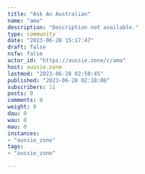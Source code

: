 ```yaml
---
title: "Ask An Australian" 
name: "ama"
description: "Description not available."
type: community
date: "2023-06-28 15:17:47"
draft: false
nsfw: false
actor_id: "https://aussie.zone/c/ama"
host: aussie.zone
lastmod: "2023-06-28 02:50:45"
published: "2023-06-28 02:18:08"
subscribers: 11
posts: 0
comments: 0
weight: 0
dau: 0
wau: 0
mau: 0
instances:
- "aussie_zone"
tags: 
- "aussie_zone"

---
```

